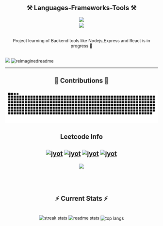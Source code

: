 
<h2 align="center">⚒️ Languages-Frameworks-Tools ⚒️</h2>
<!-- <br/> -->
<div align="center">
    <img src="https://skillicons.dev/icons?i=python,javascript,c,cpp,scss,git,postman" /><br>
    <img src="https://skillicons.dev/icons?i=bootstrap,mysql,html,css,tailwind,nodejs,express,react,jquery" />
</div>

<br/>
<p align="center"> Project learning of Backend tools like Nodejs,Express and React is in progress 👾 </p>


<br/>

<img src="https://www.codewars.com/users/nishant-Tiwari24/badges/large" />
<img src="https://myreadme.vercel.app/api/embed/nishant-Tiwari24?panels=userstatistics,toprepositories,toplanguages,commitgraph" alt="reimaginedreadme" />
<hr/>

<div align="center">
  <h2>🐍 Contributions 🐍</h2>
  <img alt="snake eating my contributions" src="https://raw.githubusercontent.com/salesp07/salesp07/output/github-contribution-grid-snake.svg" />
  
</div>

<h2 align="center">Leetcode Info<h2>
<p align="center"> 
  <a href="https://leetcode.com/its-nishant320/" target="_blank"><img align="center" src="https://leetcode.com/static/images/badges/2024/gif/2024-02.gif" alt="jyot" height="200" width="200" /></a>
  <a href="https://leetcode.com/its-nishant320/" target="_blank"><img align="center" src="https://leetcode.com/static/images/badges/2024/gif/2024-03.gif" alt="jyot" height="200" width="200" /></a>
  <a href="https://leetcode.com/its-nishant320/" target="_blank"><img align="center" src="https://assets.leetcode.com/static_assets/marketing/2024-50.gif" alt="jyot" height="200" width="200" /></a>
  <a href="https://leetcode.com/its-nishant320/" target="_blank"><img align="center" src="https://leetcode.com/static/images/badges/2023/gif/2023-12.gif" alt="jyot" height="200" width="200" /></a>
</p>

<p align="center">
  <img  align=top flex-grow=1 src="https://leetcard.jacoblin.cool/its-nishant320?theme=dark&font=Nunito&ext=heatmap" />  
</p>



<br/>
  <h2 align="center">⚡ Current Stats ⚡</h2>
<br>
<div align=center>
  <img width=390 src="https://streak-stats.demolab.com/?user=nishant-Tiwari24&count_private=true&theme=react&border_radius=10" alt="streak stats"/>
  <img width=390 src="https://github-readme-stats.vercel.app/api?username=nishant-Tiwari24&show_icons=true&theme=react&rank_icon=github&border_radius=10" alt="readme stats" />
  <img width=325 align="center" src="https://github-readme-stats.vercel.app/api/top-langs/?username=nishant-Tiwari24&hide=HTML&langs_count=8&layout=compact&theme=react&border_radius=10&size_weight=0.5&count_weight=0.5&exclude_repo=github-readme-stats" alt="top langs" />
</div>

  <br/>

<br/><br/>


